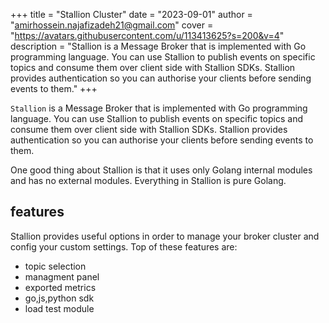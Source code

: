 +++
title = "Stallion Cluster"
date = "2023-09-01"
author = "amirhossein.najafizadeh21@gmail.com"
cover = "https://avatars.githubusercontent.com/u/113413625?s=200&v=4"
description = "Stallion is a Message Broker that is implemented with Go programming language. You can use Stallion to publish events on specific topics and consume them over client side with Stallion SDKs. Stallion provides authentication so you can authorise your clients before sending events to them."
+++

```Stallion``` is a Message Broker that is implemented with Go programming language.
You can use Stallion to publish events on specific topics and consume them over client side with Stallion SDKs.
Stallion provides authentication so you can authorise your clients before sending events to them.

One good thing about Stallion is that it uses only Golang internal modules and has no external modules.
Everything in Stallion is pure Golang.

## features

Stallion provides useful options in order to manage your broker cluster and
config your custom settings. Top of these features are:

- topic selection
- managment panel
- exported metrics
- go,js,python sdk
- load test module
